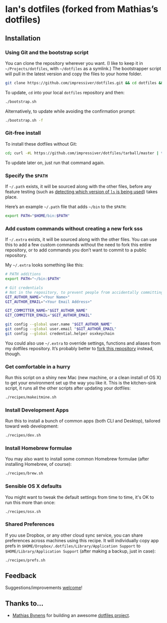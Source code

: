 # Ian's dotfiles (forked from Mathias’s dotfiles)

## Installation

### Using Git and the bootstrap script

You can clone the repository wherever you want. (I like to keep it in `~/Projects/dotfiles`, with `~/dotfiles` as a symlink.) The bootstrapper script will pull in the latest version and copy the files to your home folder.

```bash
git clone https://github.com/impressiver/dotfiles.git && cd dotfiles && ./bootstrap.sh
```

To update, `cd` into your local `dotfiles` repository and then:

```bash
./bootstrap.sh
```

Alternatively, to update while avoiding the confirmation prompt:

```bash
./bootstrap.sh -f
```

### Git-free install

To install these dotfiles without Git:

```bash
cd; curl -#L https://github.com/impressiver/dotfiles/tarball/master | tar -xzv --strip-components 1 --exclude={README.md,bootstrap.sh}
```

To update later on, just run that command again.

### Specify the `$PATH`

If `~/.path` exists, it will be sourced along with the other files, before any feature testing (such as [detecting which version of `ls` is being used](https://github.com/mathiasbynens/dotfiles/blob/aff769fd75225d8f2e481185a71d5e05b76002dc/.aliases#L21-26)) takes place.

Here’s an example `~/.path` file that adds `~/bin` to the `$PATH`:

```bash
export PATH="$HOME/bin:$PATH"
```

### Add custom commands without creating a new fork sss

If `~/.extra` exists, it will be sourced along with the other files. You can use this to add a few custom commands without the need to fork this entire repository, or to add commands you don’t want to commit to a public repository.

My `~/.extra` looks something like this:

```bash
# PATH additions
export PATH="~/bin:$PATH"

# Git credentials
# Not in the repository, to prevent people from accidentally committing under my name
GIT_AUTHOR_NAME="<Your Name>"
GIT_AUTHOR_EMAIL="<Your Email Address>"

GIT_COMMITTER_NAME="$GIT_AUTHOR_NAME"
GIT_COMMITTER_EMAIL="$GIT_AUTHOR_EMAIL"

git config --global user.name "$GIT_AUTHOR_NAME"
git config --global user.email "$GIT_AUTHOR_EMAIL"
git config --global credential.helper osxkeychain
```

You could also use `~/.extra` to override settings, functions and aliases from my dotfiles repository. It’s probably better to [fork this repository](https://github.com/impressiver/dotfiles/fork_select) instead, though.

### Get comfortable in a hurry

Run this script on a shiny new Mac (new machine, or a clean install of OS X) to get your environment set up the way you like it. This is the kitchen-sink script, it runs all the other scripts after updating your dotfiles:

```bash
./recipes/makeitmine.sh
```

### Install Development Apps

Run this to install a bunch of common apps (both CLI and Desktop), tailored toward web development:

```bash
./recipes/dev.sh
```

### Install Homebrew formulae

You may also want to install some common Homebrew formulae (after installing Homebrew, of course):

```bash
./recipes/brew.sh
```

### Sensible OS X defaults

You might want to tweak the default settings from time to time, it's OK to run this more than once:

```bash
./recipes/osx.sh
```

### Shared Preferences

If you use Dropbox, or any other cloud sync service, you can share preferences across machines using this recipe. It will individually copy app prefs in `$HOME/Dropbox/.dotfiles/Library/Application Support` to `$HOME/Library/Application Support` (after making a backup, just in case):

```bash
./recipes/prefs.sh
```

## Feedback

Suggestions/improvements
[welcome](https://github.com/impressiver/dotfiles/issues)!

## Thanks to…

* [Mathias Bynens](http://mathiasbynens.be/) for building an awesome [dotfiles project](https://github.com/mathiasbynens/dotfiles).
